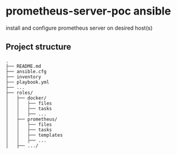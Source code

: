 # prometheus-server-poc ansible
install and configure prometheus server on desired host(s)

## Project structure

```
.
├── README.md
├── ansible.cfg
├── inventory
├── playbook.yml
├── ...
├── roles/
│   ├── docker/
│   │   ├── files
│   │   ├── tasks
│   │   ├── ...
│   ├── prometheus/
│   │   ├── files
│   │   ├── tasks
│   │   ├── templates
│   │   ├── ...
│   ├── .../
```